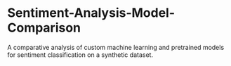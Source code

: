 # Sentiment-Analysis-Model-Comparison
A comparative analysis of custom machine learning and pretrained models for sentiment classification on a synthetic dataset.
